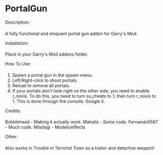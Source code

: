 PortalGun
=========
Description:
####
A fully functional and eloquent portal gun addon for Garry's Mod.

Installation:
####
Place in your Garry's Mod addons folder.

How To Use:
####
1. Spawn a portal gun in the spawn menu.
2. Left/Right-click to shoot portals.
3. Reload to remove all portals.
4. If your portals don't look right on the other side, you need to enable r_novis. To do this, you need to turn sv_cheats to 1, then turn r_novis to 1. This is done through the console. Google it.

Credits:
####
Bobblehead - Making it actually work.
Mahalis - Some code.
Fernando5567 - Much code.
Mitsilagi - Models/effects

Other:
####
Also works in Trouble in Terrorist Town as a traitor and detective weapon!

